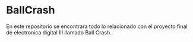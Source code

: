 # BallCrash
En este repositorio se encontrara todo lo relacionado con el proyecto final de electronica digital III llamado Ball Crash.
